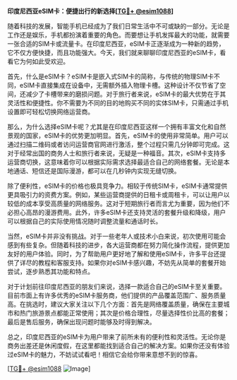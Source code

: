 **印度尼西亚eSIM卡：便捷出行的新选择[[TG💪+ @esim1088](https://t.me/s/esim1088)]**

随着科技的发展，智能手机已经成为了我们日常生活中不可或缺的一部分。无论是工作还是娱乐，手机都扮演着重要的角色。而要想让手机发挥最大的功能，就需要一张合适的SIM卡或流量卡。在印度尼西亚，eSIM卡正逐渐成为一种新的趋势，它不仅方便快捷，而且功能强大。今天，我们就来聊聊印度尼西亚的eSIM卡，看看它为何如此受欢迎。

首先，什么是eSIM卡？eSIM卡是嵌入式SIM卡的简称，与传统的物理SIM卡不同，eSIM卡直接集成在设备中，无需额外插入物理卡槽。这种设计不仅节省了空间，还减少了卡槽带来的磨损问题。对于旅行者来说，eSIM卡的最大优势在于其灵活性和便捷性。你不需要为不同的目的地购买不同的实体SIM卡，只需通过手机设置即可轻松切换网络运营商。

那么，为什么选择eSIM卡呢？尤其是在印度尼西亚这样一个拥有丰富文化和自然景观的国家，eSIM卡的优势更加明显。首先，eSIM卡的使用非常简单。用户可以通过扫描二维码或者访问运营商官网进行激活，整个过程只需几分钟即可完成。这对于经常出国的商务人士和旅行者来说，无疑是一种福音。其次，eSIM卡支持多运营商切换，这意味着你可以根据实际需求选择最适合自己的网络套餐。无论是本地通话、短信还是国际漫游，都可以在几秒钟内实现无缝切换。

除了便利性，eSIM卡的价格也极具竞争力。相较于传统SIM卡，eSIM卡通常提供更具吸引力的资费方案。例如，某些运营商提供的日租卡或周租卡，可以让用户以较低的成本享受高质量的网络服务。这对于短期旅行者而言尤为重要，因为他们不必担心高昂的漫游费用。此外，许多eSIM卡还支持灵活的套餐升级和降级，用户可以根据自己的实际使用情况随时调整流量和通话时长。

当然，eSIM卡并非没有挑战。对于一些老年人或技术小白来说，初次使用可能会感到有些复杂。但随着科技的进步，各大运营商都在努力简化操作流程，提供更加友好的用户体验。同时，为了帮助用户更好地了解和使用eSIM卡，许多平台还提供了详尽的教程和客服支持。如果你对eSIM卡感兴趣，不妨先从简单的套餐开始尝试，逐步熟悉其功能和特点。

对于计划前往印度尼西亚的朋友们来说，选择一款适合自己的eSIM卡至关重要。目前市面上有许多优秀的eSIM卡服务商，他们提供的产品覆盖范围广、服务质量高。在挑选时，建议大家关注以下几个方面：首先是网络覆盖质量，确保在主要城市和热门旅游景点都能正常使用；其次是价格合理性，尽量选择性价比高的套餐；最后是售后服务，确保出现问题时能够及时得到解决。

总之，印度尼西亚的eSIM卡为用户带来了前所未有的便利性和灵活性。无论你是商务出差还是休闲度假，在这里都能找到适合自己的解决方案。如果你还没有体验过eSIM卡的魅力，不妨试试看吧！相信它会给你带来意想不到的惊喜。

[[TG💪+ @esim1088](https://t.me/s/esim1088) ![Image](https://i.postimg.cc/4NQfJmqS/Snipaste-2025-05-13-00-14-12.png)]